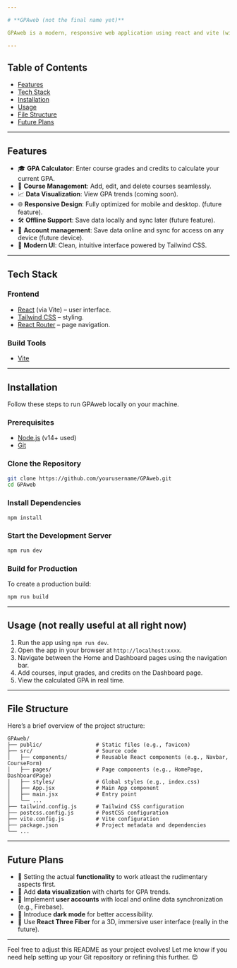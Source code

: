 ```yaml
---

# **GPAweb (not the final name yet)**

GPAweb is a modern, responsive web application using react and vite (with tailwindcss) designed to help students manage and calculate thier various GPA's and course grades and keep them at one place.

---
```


## **Table of Contents**
- [Features](#features)
- [Tech Stack](#tech-stack)
- [Installation](#installation)
- [Usage](#usage)
- [File Structure](#file-structure)
- [Future Plans](#future-plans)
---

## **Features**
- 🎓 **GPA Calculator**: Enter course grades and credits to calculate your current GPA.
- 🧾 **Course Management**: Add, edit, and delete courses seamlessly.
- 📈 **Data Visualization**: View GPA trends (coming soon).
- 🌐 **Responsive Design**: Fully optimized for mobile and desktop. (future feature).
- 🛠 **Offline Support**: Save data locally and sync later (future feature).
- 🔐 **Account management**: Save data online and sync for access on any device (future device).
- 🚀 **Modern UI**: Clean, intuitive interface powered by Tailwind CSS.

---

## **Tech Stack**
### **Frontend**
- [React](https://reactjs.org/) (via Vite) – user interface.
- [Tailwind CSS](https://tailwindcss.com/) – styling.
- [React Router](https://reactrouter.com/) – page navigation.

### **Build Tools**
- [Vite](https://vitejs.dev/)

---

## **Installation**

Follow these steps to run GPAweb locally on your machine.

### **Prerequisites**
- [Node.js](https://nodejs.org/) (v14+ used)
- [Git](https://git-scm.com/)

### **Clone the Repository**
```bash
git clone https://github.com/yourusername/GPAweb.git
cd GPAweb
```

### **Install Dependencies**
```bash
npm install
```

### **Start the Development Server**
```bash
npm run dev
```

### **Build for Production**
To create a production build:
```bash
npm run build
```

---

## **Usage (not really useful at all right now)**
1. Run the app using `npm run dev`.
2. Open the app in your browser at `http://localhost:xxxx`.
3. Navigate between the Home and Dashboard pages using the navigation bar.
4. Add courses, input grades, and credits on the Dashboard page.
5. View the calculated GPA in real time.

---

## **File Structure**
Here’s a brief overview of the project structure:
```plaintext
GPAweb/
├── public/                 # Static files (e.g., favicon)
├── src/                    # Source code
│   ├── components/         # Reusable React components (e.g., Navbar, CourseForm)
│   ├── pages/              # Page components (e.g., HomePage, DashboardPage)
│   ├── styles/             # Global styles (e.g., index.css)
│   ├── App.jsx             # Main App component
│   ├── main.jsx            # Entry point
│   └── ...
├── tailwind.config.js      # Tailwind CSS configuration
├── postcss.config.js       # PostCSS configuration
├── vite.config.js          # Vite configuration
├── package.json            # Project metadata and dependencies
└── ...
```

---

## **Future Plans**
- 🌟 Setting the actual **functionality** to work atleast the rudimentary aspects first.
- 🌟 Add **data visualization** with charts for GPA trends.
- 🌟 Implement **user accounts** with local and online data synchronization (e.g., Firebase).
- 🌟 Introduce **dark mode** for better accessibility.
- 🌟 Use **React Three Fiber** for a 3D, immersive user interface (really in the future).

---

Feel free to adjust this README as your project evolves! Let me know if you need help setting up your Git repository or refining this further. 😊
